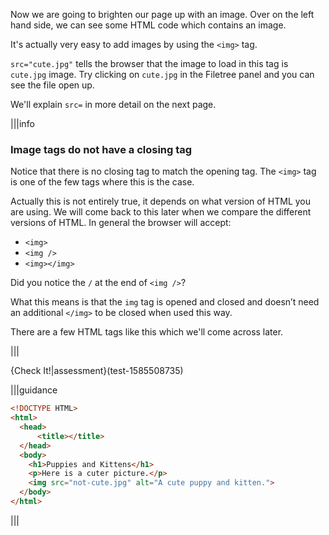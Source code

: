Now we are going to brighten our page up with an image. Over on the left hand side, we can see some HTML code which contains an image.

It's actually very easy to add images by using the `<img>` tag. 

`src="cute.jpg"` tells the browser that the image to load in this tag is `cute.jpg` image. Try clicking on `cute.jpg` in the Filetree panel and you can see the file open up.

We'll explain `src=` in more detail on the next page.

|||info
### Image tags do not have a closing tag
Notice that there is no closing tag to match the opening tag. The `<img>` tag is one of the few tags where this is the case.

Actually this is not entirely true, it depends on what version of HTML you are using. We will come back to this later when we compare the different versions of HTML. In general the browser will accept:

- `<img>`
- `<img />`
- `<img></img>`

Did you notice the `/` at the end of `<img />`?

What this means is that the `img` tag is opened and closed and doesn’t need an additional `</img>` to be closed when used this way.

There are a few HTML tags like this which we'll come across later.

|||

{Check It!|assessment}(test-1585508735)


|||guidance

```html
<!DOCTYPE HTML>
<html>
  <head>
      <title></title>
  </head>
  <body>
    <h1>Puppies and Kittens</h1>
    <p>Here is a cuter picture.</p>
    <img src="not-cute.jpg" alt="A cute puppy and kitten.">
  </body> 
</html>
```

|||